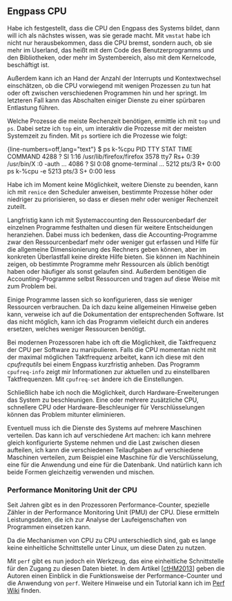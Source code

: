 
## Engpass CPU

Habe ich festgestellt, dass die CPU den Engpass des Systems bildet, dann will
ich als nächstes wissen, was sie gerade macht.
Mit `vmstat` habe ich nicht nur herausbekommen, dass die CPU bremst, sondern
auch, ob sie mehr im Userland, das heißt mit dem Code des Benutzerprogramms
und den Bibliotheken, oder mehr im Systembereich, also mit dem Kernelcode,
beschäftigt ist.

Außerdem kann ich an Hand der Anzahl der Interrupts und Kontextwechsel
einschätzen, ob die CPU vorwiegend mit wenigen Prozessen zu tun hat oder
oft zwischen verschiedenen Programmen hin und her springt.
Im letzteren Fall kann das Abschalten einiger Dienste zu einer spürbaren
Entlastung führen.

Welche Prozesse die meiste Rechenzeit benötigen, ermittle ich mit `top` und
`ps`.
Dabei setze ich `top` ein, um interaktiv die Prozesse mit der meisten
Systemzeit zu finden.
Mit `ps` sortiere ich die Prozesse wie folgt:

{line-numbers=off,lang="text"}
    $ ps k-%cpu
      PID TTY      STAT   TIME COMMAND
     4288 ?        Sl     1:16 /usr/lib/firefox/firefox
     3578 tty7     Rs+    0:39 /usr/bin/X :0 -auth ...
     4086 ?        Sl     0:08 gnome-terminal
     ...
     5212 pts/3    R+     0:00 ps k-%cpu -e
     5213 pts/3    S+     0:00 less

Habe ich im Moment keine Möglichkeit, weitere Dienste zu beenden, kann ich mit
`renice` den Scheduler anweisen, bestimmte Prozesse höher oder niedriger zu
priorisieren, so dass er diesen mehr oder weniger Rechenzeit zuteilt.

Langfristig kann ich mit Systemaccounting den Ressourcenbedarf der einzelnen
Programme festhalten und diesen für weitere Entscheidungen heranziehen.
Dabei muss ich bedenken, dass die Accounting-Programme zwar den
Ressourcenbedarf mehr oder weniger gut erfassen und Hilfe für die allgemeine
Dimensionierung des Rechners geben können, aber im konkreten Überlastfall
keine direkte Hilfe bieten.
Sie können im Nachhinein zeigen, ob bestimmte Programme mehr Ressourcen als
üblich benötigt haben oder häufiger als sonst gelaufen sind.
Außerdem benötigen die Accounting-Programme selbst Ressourcen und tragen auf
diese Weise mit zum Problem bei.

Einige Programme lassen sich so konfigurieren, dass sie weniger Ressourcen
verbrauchen.
Da ich dazu keine allgemeinen Hinweise geben kann, verweise ich auf die
Dokumentation der entsprechenden Software.
Ist das nicht möglich, kann ich das Programm vielleicht durch ein anderes
ersetzen, welches weniger Ressourcen benötigt.

Bei modernen Prozessoren habe ich oft die Möglichkeit, die Taktfrequenz der
CPU per Software zu manipulieren.
Falls die CPU momentan nicht mit der maximal möglichen Taktfrequenz arbeitet,
kann ich diese mit den *cpufrequtils* bei einem Engpass kurzfristig anheben.
Das Programm `cpufreq-info` zeigt mir Informationen zur aktuellen und zu
einstellbaren Taktfrequenzen.
Mit `cpufreq-set` ändere ich die Einstellungen.

Schließlich habe ich noch die Möglichkeit, durch Hardware-Erweiterungen das
System zu beschleunigen.
Eine oder mehrere zusätzliche CPU, schnellere CPU oder Hardware-Beschleuniger
für Verschlüsselungen können das Problem mitunter eliminieren.

Eventuell muss ich die Dienste des Systems auf mehrere Maschinen verteilen.
Das kann ich auf verschiedene Art machen: ich kann mehrere gleich
konfigurierte Systeme nehmen und die Last zwischen diesen aufteilen, ich
kann die verschiedenen Teilaufgaben auf verschiedene Maschinen verteilen, zum
Beispiel eine Maschine für die Verschlüsselung, eine für die Anwendung und
eine für die Datenbank. Und natürlich kann ich beide Formen gleichzeitig
verwenden und mischen.

### Performance Monitoring Unit der CPU

Seit Jahren gibt es in den Prozessoren Performance-Counter,
spezielle Zähler in der Performance Monitoring Unit (PMU) der CPU.
Diese ermitteln Leistungsdaten, die ich zur Analyse der Laufeigenschaften von
Programmen einsetzen kann.

Da die Mechanismen von CPU zu CPU unterschiedlich sind, gab es lange keine
einheitliche Schnittstelle unter Linux, um diese Daten zu nutzen.

Mit `perf` gibt es nun jedoch ein Werkzeug, das eine einheitliche
Schnittstelle für den Zugang zu diesen Daten bietet. In dem Artikel
[[ctHM2013](#bib-ct-hm2013)] geben die Autoren einen Einblick in die
Funktionsweise der Performance-Counter und die Anwendung von `perf`.
Weitere Hinweise und ein Tutorial kann ich im
[Perf Wiki](https://perf.wiki.kernel.org/) finden.

